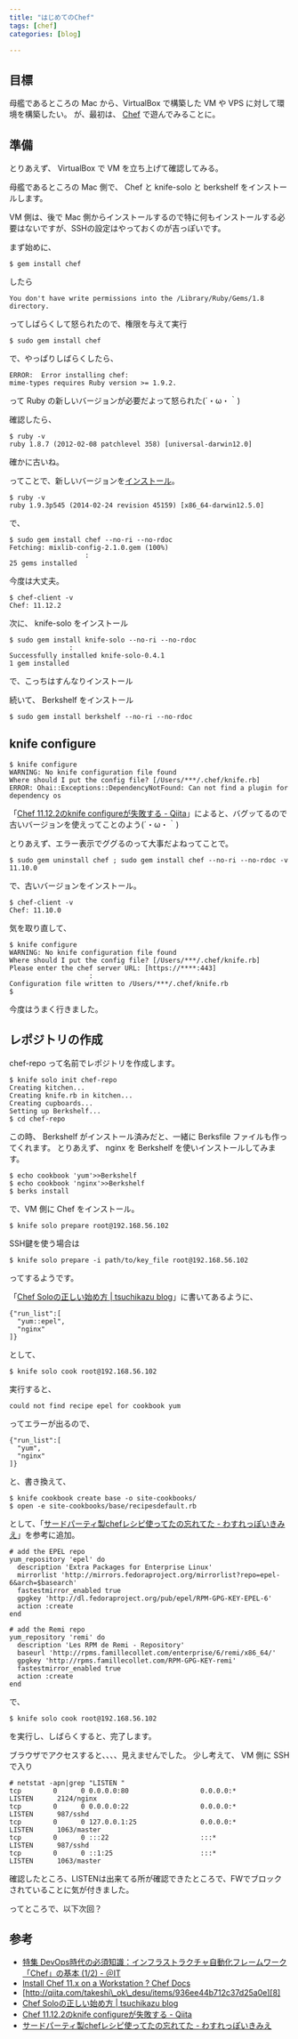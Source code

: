 ```yaml
---
title: "はじめてのChef"
tags: [chef]
categories: [blog]

---
```


## 目標

母艦であるところの Mac から、VirtualBox で構築した VM や VPS に対して環境を構築したい。 が、最初は、 [Chef][1] で遊んでみることに。

 [1]: http://www.getchef.com/

## 準備

とりあえず、 VirtualBox で VM を立ち上げて確認してみる。

母艦であるところの Mac 側で、 Chef と knife-solo と berkshelf をインストールします。

VM 側は、後で Mac 側からインストールするので特に何もインストールする必要はないですが、SSHの設定はやっておくのが吉っぽいです。

まず始めに、

    $ gem install chef
    

したら

    You don't have write permissions into the /Library/Ruby/Gems/1.8 directory.
    

ってしばらくして怒られたので、権限を与えて実行

    $ sudo gem install chef
    

で、やっぱりしばらくしたら、

    ERROR:  Error installing chef:
    mime-types requires Ruby version >= 1.9.2.
    

って Ruby の新しいバージョンが必要だよって怒られた(´・ω・｀)

確認したら、

    $ ruby -v
    ruby 1.8.7 (2012-02-08 patchlevel 358) [universal-darwin12.0]
    

確かに古いね。

ってことで、新しいバージョンを[インストール][2]。

 [2]: /blog/2014/04/15/ruby-1-9-3_install_for_mac_10_8

    $ ruby -v
    ruby 1.9.3p545 (2014-02-24 revision 45159) [x86_64-darwin12.5.0]
    

で、

    $ sudo gem install chef --no-ri --no-rdoc
    Fetching: mixlib-config-2.1.0.gem (100%)
                       :
    25 gems installed
    

今度は大丈夫。

    $ chef-client -v
    Chef: 11.12.2
    

次に、 knife-solo をインストール

    $ sudo gem install knife-solo --no-ri --no-rdoc
                   :
    Successfully installed knife-solo-0.4.1
    1 gem installed
    

で、こっちはすんなりインストール

続いて、 Berkshelf をインストール

    $ sudo gem install berkshelf --no-ri --no-rdoc
    

## knife configure

    $ knife configure
    WARNING: No knife configuration file found
    Where should I put the config file? [/Users/***/.chef/knife.rb] 
    ERROR: Ohai::Exceptions::DependencyNotFound: Can not find a plugin for dependency os
    

「[Chef 11.12.2のknife configureが失敗する - Qiita][3]」によると、バグッてるので古いバージョンを使えってことのよう(´・ω・｀)

 [3]: http://qiita.com/sakatuba@github/items/1548818b02735b2047ad

とりあえず、エラー表示でググるのって大事だよねってことで。

    $ sudo gem uninstall chef ; sudo gem install chef --no-ri --no-rdoc -v 11.10.0
    

で、古いバージョンをインストール。

    $ chef-client -v
    Chef: 11.10.0
    

気を取り直して、

    $ knife configure
    WARNING: No knife configuration file found
    Where should I put the config file? [/Users/***/.chef/knife.rb] 
    Please enter the chef server URL: [https://****:443] 
                        :
    Configuration file written to /Users/***/.chef/knife.rb
    $
    

今度はうまく行きました。

## レポジトリの作成

chef-repo って名前でレポジトリを作成します。

    $ knife solo init chef-repo
    Creating kitchen...
    Creating knife.rb in kitchen...
    Creating cupboards...
    Setting up Berkshelf...
    $ cd chef-repo
    

この時、 Berkshelf がインストール済みだと、一緒に Berksfile ファイルも作ってくれます。 とりあえず、 nginx を Berkshelf を使いインストールしてみます。

    $ echo cookbook 'yum'>>Berkshelf
    $ echo cookbook 'nginx'>>Berkshelf
    $ berks install
    

で、VM 側に Chef をインストール。

    $ knife solo prepare root@192.168.56.102
    

SSH鍵を使う場合は

    $ knife solo prepare -i path/to/key_file root@192.168.56.102
    

ってするようです。

「[Chef Soloの正しい始め方 | tsuchikazu blog][4]」に書いてあるように、

 [4]: http://tsuchikazu.net/chef_solo_start/

    {"run_list":[
      "yum::epel", 
      "nginx"
    ]}
    

として、

    $ knife solo cook root@192.168.56.102
    

実行すると、

    could not find recipe epel for cookbook yum
    

ってエラーが出るので、

    {"run_list":[
      "yum", 
      "nginx"
    ]}
    

と、書き換えて、

    $ knife cookbook create base -o site-cookbooks/
    $ open -e site-cookbooks/base/recipesdefault.rb
    

として、「[サードパーティ製chefレシピ使ってたの忘れてた - わすれっぽいきみえ][5]」を参考に追加。

 [5]: http://kimikimi714.hatenablog.com/entry/2014/01/13/%E3%82%B5%E3%83%BC%E3%83%89%E3%83%91%E3%83%BC%E3%83%86%E3%82%A3%E8%A3%BDchef%E3%83%AC%E3%82%B7%E3%83%94%E4%BD%BF%E3%81%A3%E3%81%A6%E3%81%9F%E3%81%AE%E5%BF%98%E3%82%8C%E3%81%A6%E3%81%9F

    # add the EPEL repo
    yum_repository 'epel' do
      description 'Extra Packages for Enterprise Linux'
      mirrorlist 'http://mirrors.fedoraproject.org/mirrorlist?repo=epel-6&arch=$basearch'
      fastestmirror_enabled true
      gpgkey 'http://dl.fedoraproject.org/pub/epel/RPM-GPG-KEY-EPEL-6'
      action :create
    end
    
    # add the Remi repo
    yum_repository 'remi' do
      description 'Les RPM de Remi - Repository'
      baseurl 'http://rpms.famillecollet.com/enterprise/6/remi/x86_64/'
      gpgkey 'http://rpms.famillecollet.com/RPM-GPG-KEY-remi'
      fastestmirror_enabled true
      action :create
    end
    

で、

    $ knife solo cook root@192.168.56.102
    

を実行し、しばらくすると、完了します。

ブラウザでアクセスすると、、、、見えませんでした。 少し考えて、 VM 側に SSH で入り

    # netstat -apn|grep "LISTEN "
    tcp        0      0 0.0.0.0:80                  0.0.0.0:*                   LISTEN      2124/nginx          
    tcp        0      0 0.0.0.0:22                  0.0.0.0:*                   LISTEN      987/sshd            
    tcp        0      0 127.0.0.1:25                0.0.0.0:*                   LISTEN      1063/master         
    tcp        0      0 :::22                       :::*                        LISTEN      987/sshd            
    tcp        0      0 ::1:25                      :::*                        LISTEN      1063/master         
    

確認したところ、LISTENは出来てる所が確認できたところで、FWでブロックされていることに気が付きました。

ってところで、以下次回？

## 参考

  * [特集 DevOps時代の必須知識：インフラストラクチャ自動化フレームワーク「Chef」の基本 (1/2) - ＠IT][6]
  * [Install Chef 11.x on a Workstation ? Chef Docs][7]
  * [http://qiita.com/takeshi\_ok\_desu/items/936ee44b712c37d25a0e][8]
  * [Chef Soloの正しい始め方 | tsuchikazu blog][4]
  * [Chef 11.12.2のknife configureが失敗する - Qiita][3]
  * [サードパーティ製chefレシピ使ってたの忘れてた - わすれっぽいきみえ][5]

 [6]: http://www.atmarkit.co.jp/ait/articles/1305/24/news003.html
 [7]: http://docs.opscode.com/install_workstation.html#run-the-omnibus-installer
 [8]: http://qiita.com/takeshi_ok_desu/items/936ee44b712c37d25a0e